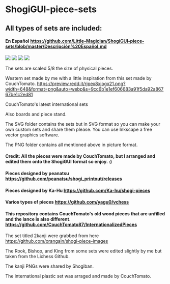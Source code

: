 # ShogiGUI-piece-sets
## All types of sets are included:

#### En Español https://github.com/Little-Magician/ShogiGUI-piece-sets/blob/master/Descripción%20Español.md

<img src="https://github.com/Little-Magician/ShogiGUI-piece-sets/blob/master/PNG/KanjiPtomato.png">
<img src="https://github.com/Little-Magician/ShogiGUI-piece-sets/blob/master/PNG/2KanjiW.png">
<img src="https://github.com/Little-Magician/ShogiGUI-piece-sets/blob/master/PNG/ValdiviaKanjiG.png">
<img src="https://github.com/Little-Magician/ShogiGUI-piece-sets/blob/master/PNG/CtomatoP.png">

The sets are scaled 5/8 the size of physical pieces.

Western set made by me with a little inspiration from this set made by CouchTomato.
https://preview.redd.it/rjpex8xjogx21.png?width=648&format=png&auto=webp&s=9cc6b1e1ef606683a91f5da92a86767be1c2ed81

CouchTomato's latest international sets

Also boards and piece stand.

The SVG folder contains the sets but in SVG format so you can make your own custom sets and share them please. You can use Inkscape a free vector graphics software.

The PNG folder contains all mentioned above in picture format.

#### Credit: All the pieces were made by CouchTomato, but I arranged and edited them onto the ShogiGUI format so enjoy. :)

#### Pieces designed by peanatsu https://github.com/peanatsu/shogi_printout/releases

#### Pieces designed by Ka-Hu https://github.com/Ka-hu/shogi-pieces

#### Varios types of pieces https://github.com/yagu0/vchess

#### This repository contains CouchTomato's old wood pieces that are unfilled and the lance is also different. https://github.com/CouchTomato87/InternationalizedPieces

The set titled 2kanji were grabbed from here https://github.com/orangain/shogi-piece-images 

The Rook, Bishop, and King from some sets were edited slightly by me but taken from the Lichess Github.

The kanji PNGs were shared by Shogiban.

The international plastic set was arraged and made by CouchTomato.
